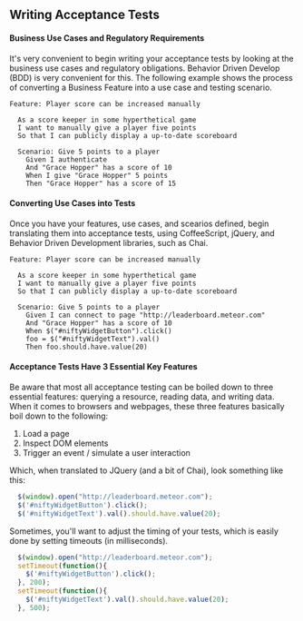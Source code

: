 ## Writing Acceptance Tests  

#### Business Use Cases and Regulatory Requirements  
It's very convenient to begin writing your acceptance tests by looking at the business use cases and regulatory obligations.  Behavior Driven Develop (BDD) is very convenient for this. The following example shows the process of converting a Business Feature into a use case and testing scenario.  

````feature  
Feature: Player score can be increased manually

  As a score keeper in some hyperthetical game
  I want to manually give a player five points
  So that I can publicly display a up-to-date scoreboard

  Scenario: Give 5 points to a player
    Given I authenticate
    And "Grace Hopper" has a score of 10
    When I give "Grace Hopper" 5 points
    Then "Grace Hopper" has a score of 15
````


#### Converting Use Cases into Tests  
Once you have your features, use cases, and scearios defined, begin translating them into acceptance tests, using CoffeeScript, jQuery, and Behavior Driven Development libraries, such as Chai. 

````feature  
Feature: Player score can be increased manually

  As a score keeper in some hyperthetical game
  I want to manually give a player five points
  So that I can publicly display a up-to-date scoreboard

  Scenario: Give 5 points to a player
    Given I can connect to page "http://leaderboard.meteor.com"
    And "Grace Hopper" has a score of 10
    When $("#niftyWidgetButton").click()
    foo = $("#niftyWidgetText").val()
    Then foo.should.have.value(20)
````

#### Acceptance Tests Have 3 Essential Key Features
Be aware that most all acceptance testing can be boiled down to three essential features:  querying a resource, reading data, and writing data.  When it comes to browsers and webpages, these three features basically boil down to the following:  

1.  Load a page  
2.  Inspect DOM elements  
3.  Trigger an event / simulate a user interaction  


Which, when translated to JQuery (and a bit of Chai), look something like this:
````js
  $(window).open("http://leaderboard.meteor.com");
  $('#niftyWidgetButton').click();
  $('#niftyWidgetText').val().should.have.value(20);
````  

Sometimes, you'll want to adjust the timing of your tests, which is easily done by setting timeouts (in milliseconds).  
````js
  $(window).open("http://leaderboard.meteor.com");
  setTimeout(function(){
    $('#niftyWidgetButton').click();
  }, 200);
  setTimeout(function(){
    $('#niftyWidgetText').val().should.have.value(20);
  }, 500);
````  
